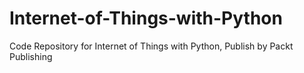 # Internet-of-Things-with-Python
Code Repository for Internet of Things with Python, Publish by Packt Publishing

